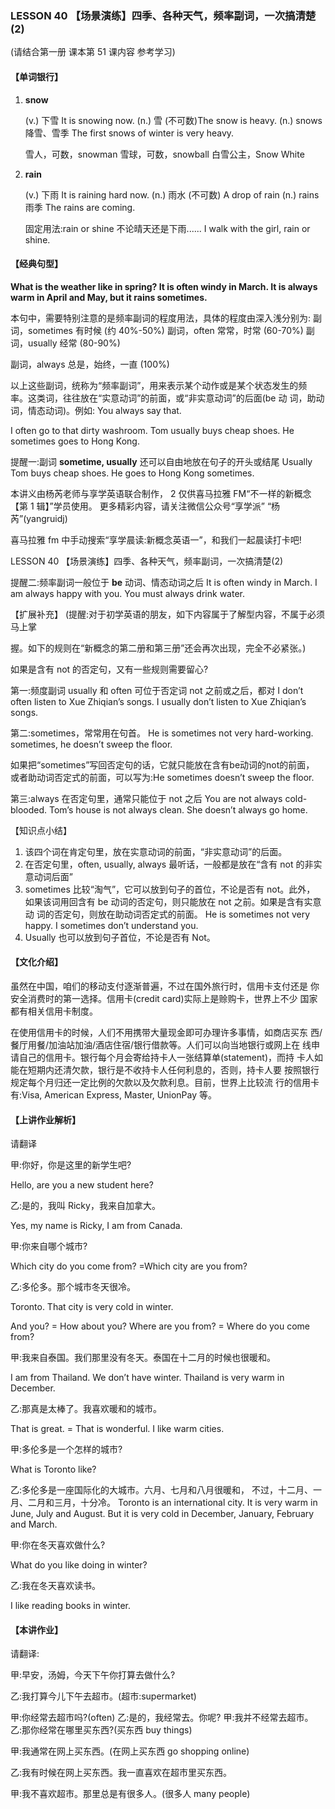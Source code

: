 ### LESSON 40 【场景演练】四季、各种天气，频率副词，一次搞清楚(2)

(请结合第一册 课本第 51 课内容 参考学习) 

#### 【单词银行】

1. **snow**

   (v.) 下雪 It is snowing now.
   (n.) 雪 (不可数)The snow is heavy. (n.) snows 降雪、雪季
   The first snows of winter is very heavy.

   雪人，可数，snowman 雪球，可数，snowball 白雪公主，Snow White

2. **rain**

   (v.) 下雨 It is raining hard now.
   (n.) 雨水 (不可数) A drop of rain (n.) rains 雨季 The rains are coming.

   固定用法:rain or shine 不论晴天还是下雨......
   I walk with the girl, rain or shine.

#### 【经典句型】

**What is the weather like in spring?
 It is often windy in March.
 It is always warm in April and May, but it rains sometimes.**

本句中，需要特别注意的是频率副词的程度用法，具体的程度由深入浅分别为: 副词，sometimes 有时候 (约 40%-50%)
副词，often 常常，时常 (60-70%)
副词，usually 经常 (80-90%)

副词，always 总是，始终，一直 (100%)

以上这些副词，统称为“频率副词”，用来表示某个动作或是某个状态发生的频 率。这类词，往往放在“实意动词”的前面，或“非实意动词”的后面(be 动 词，助动词，情态动词)。例如:
You always say that.

I often go to that dirty washroom. Tom usually buys cheap shoes.
He sometimes goes to Hong Kong.

提醒一:副词 **sometime, usually** 还可以自由地放在句子的开头或结尾 Usually Tom buys cheap shoes.
 He goes to Hong Kong sometimes.

本讲义由杨芮老师与享学英语联合制作， 2 仅供喜马拉雅 FM“不一样的新概念【第 1 辑】”学员使用。 更多精彩内容，请关注微信公众号“享学派” “杨芮”(yangruidj)

喜马拉雅 fm 中手动搜索“享学晨读:新概念英语一”，和我们一起晨读打卡吧!

LESSON 40 【场景演练】四季、各种天气，频率副词，一次搞清楚(2)

提醒二:频率副词一般位于 **be** 动词、情态动词之后 It is often windy in March.
 I am always happy with you.
 You must always drink water.

【扩展补充】 (提醒:对于初学英语的朋友，如下内容属于了解型内容，不属于必须马上掌

握。如下的规则在“新概念的第二册和第三册”还会再次出现，完全不必紧张。)

如果是含有 not 的否定句，又有一些规则需要留心?

第一:频度副词 usually 和 often 可位于否定词 not 之前或之后，都对 I don’t often listen to Xue Zhiqian’s songs.
 I usually don’t listen to Xue Zhiqian’s songs.

第二:sometimes，常常用在句首。 He is sometimes not very hard-working. sometimes, he doesn’t sweep the floor.

如果把“sometimes”写回否定句的话，它就只能放在含有be动词的not的前面， 或者助动词否定式的前面，可以写为:He sometimes doesn’t sweep the floor.

第三:always 在否定句里，通常只能位于 not 之后 You are not always cold-blooded.
 Tom’s house is not always clean.
 She doesn’t always go home.

【知识点小结】

1. 该四个词在肯定句里，放在实意动词的前面，“非实意动词”的后面。
2. 在否定句里，often, usually, always 最听话，一般都是放在“含有 not 的非实 意动词后面”
3. sometimes 比较“淘气”，它可以放到句子的首位，不论是否有 not。此外， 如果该词用回含有 be 动词的否定句，则只能放在 not 之前。如果是含有实意动 词的否定句，则放在助动词否定式的前面。
   He is sometimes not very happy.
    I sometimes don’t understand you.
4. Usually 也可以放到句子首位，不论是否有 Not。

#### 【文化介绍】

虽然在中国，咱们的移动支付逐渐普遍，不过在国外旅行时，信用卡支付还是 你安全消费时的第一选择。信用卡(credit card)实际上是赊购卡，世界上不少 国家都有相关信用卡制度。

在使用信用卡的时候，人们不用携带大量现金即可办理许多事情，如商店买东 西/餐厅用餐/加油站加油/酒店住宿/银行借款等。人们可以向当地银行或网上在 线申请自己的信用卡。银行每个月会寄给持卡人一张结算单(statement)，而持 卡人如能在短期内还清欠款，银行是不收持卡人任何利息的，否则，持卡人要 按照银行规定每个月归还一定比例的欠款以及欠款利息。目前，世界上比较流 行的信用卡有:Visa, American Express, Master, UnionPay 等。

#### 【上讲作业解析】

请翻译 

甲:你好，你是这里的新学生吧? 

Hello, are you a new student here?

乙:是的，我叫 Ricky，我来自加拿大。 

Yes, my name is Ricky, I am from Canada.

甲:你来自哪个城市?

Which city do you come from? =Which city are you from?

乙:多伦多。那个城市冬天很冷。

Toronto. That city is very cold in winter.

And you? = How about you?
Where are you from? = Where do you come from?

甲:我来自泰国。我们那里没有冬天。泰国在十二月的时候也很暖和。

I am from Thailand. We don’t have winter. Thailand is very warm in December.

乙:那真是太棒了。我喜欢暖和的城市。

That is great. = That is wonderful. I like warm cities.

甲:多伦多是一个怎样的城市?

What is Toronto like?

乙:多伦多是一座国际化的大城市。六月、七月和八月很暖和， 不过，十二月、一月、二月和三月，十分冷。
Toronto is an international city. It is very warm in June, July and August. But it is very cold in December, January, February and March.

甲:你在冬天喜欢做什么?

What do you like doing in winter?

乙:我在冬天喜欢读书。

I like reading books in winter.

#### 【本讲作业】

请翻译:

甲:早安，汤姆，今天下午你打算去做什么?

乙:我打算今儿下午去超市。(超市:supermarket) 

甲:你经常去超市吗?(often)
乙:是的，我经常去。你呢?
甲:我并不经常去超市。
乙:那你经常在哪里买东西?(买东西 buy things) 

甲:我通常在网上买东西。(在网上买东西 go shopping online) 

乙:我有时候在网上买东西。我一直喜欢在超市里买东西。 

甲:我不喜欢超市。那里总是有很多人。(很多人 many people)